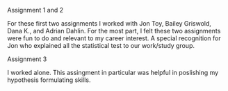 Assignment 1 and 2

For these first two assignments I worked with Jon Toy, Bailey Griswold, Dana K., and Adrian Dahlin. 
For the most part, I felt these two assignments were fun to do and relevant to my career interest. A special recognition for Jon who explained all the statistical test to our work/study group.

Assignment 3

I worked alone. This assingment in particular was helpful in poslishing my hypothesis formulating skills. 
